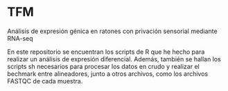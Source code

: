 # TFM
Análisis de expresión génica en ratones con privación sensorial mediante RNA-seq

En este repositorio se encuentran los scripts de R que he hecho para realizar un análisis de expresión diferencial. Además, también se hallan los scripts sh necesarios para procesar los datos en crudo y realizar el bechmark entre alineadores, junto a otros archivos, como los archivos FASTQC de cada muestra.
